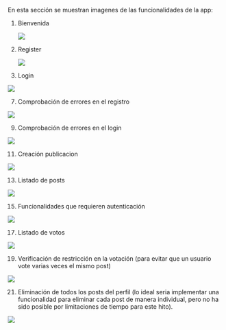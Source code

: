 En esta sección se muestran imagenes de las funcionalidades de la app:

1. Bienvenida
   
   ![](imagenes/1bienvenidah3.png)
   
3. Register
   
   ![](imagenes/2registerh3.png)
   
5. Login
   
 ![](imagenes/3loginh3.png)
 
7. Comprobación de errores en el registro
   
  ![](imagenes/4invalidoRegisterh3.png)
  
9. Comprobación de errores en el login
    
  ![](imagenes/5errorLoginh3.png)
  
11. Creación publicacion
    
  ![](imagenes/6creacionposth3.png)
  
13. Listado de posts
    
  ![](imagenes/7listposth3.png)
  
15. Funcionalidades que requieren autenticación
    
 ![](imagenes/8paginarequiredlogin.png)
 
17. Listado de votos
    
 ![](imagenes/9rankingh3.png)

19. Verificación de restricción en la votación (para evitar que un usuario vote varias veces el mismo post)
    
 ![](imagenes/10votoyarealizado.png)

21. Eliminación de todos los posts del perfil (lo ideal seria implementar una funcionalidad para eliminar cada post de manera individual, pero no ha sido posible por limitaciones de tiempo para este hito).
    
   ![](imagenes/11deleteallpost.png)
